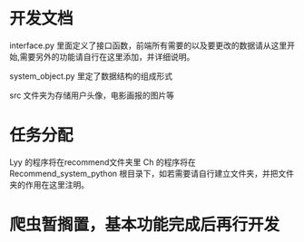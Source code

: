 # 开发文档

interface.py 里面定义了接口函数，前端所有需要的以及要更改的数据请从这里开始,需要另外的功能请自行在这里添加，并详细说明。

system_object.py 里定了数据结构的组成形式

src 文件夹为存储用户头像，电影画报的图片等

# 任务分配
Lyy 的程序将在recommend文件夹里
Ch 的程序将在Recommend_system_python 根目录下，如若需要请自行建立文件夹，并把文件夹的作用在这里注明。

# 爬虫暂搁置，基本功能完成后再行开发
